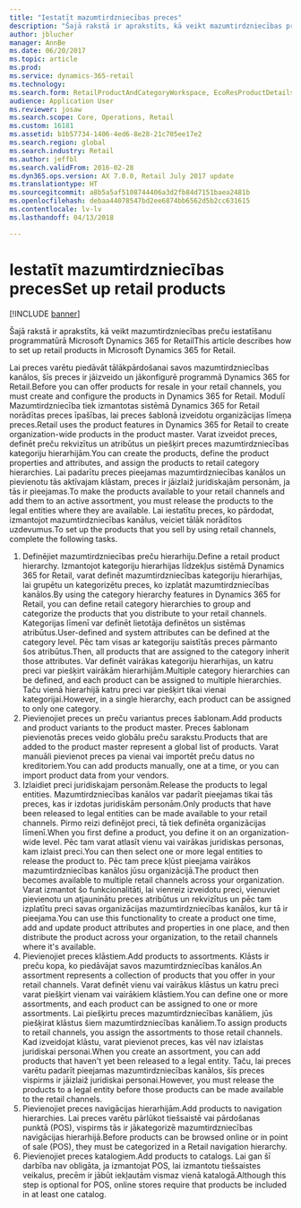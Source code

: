 ```yaml
---
title: "Iestatīt mazumtirdzniecības preces"
description: "Šajā rakstā ir aprakstīts, kā veikt mazumtirdzniecības preču iestatīšanu programmatūrā Microsoft Dynamics 365 for Retail"
author: jblucher
manager: AnnBe
ms.date: 06/20/2017
ms.topic: article
ms.prod: 
ms.service: dynamics-365-retail
ms.technology: 
ms.search.form: RetailProductAndCategoryWorkspace, EcoResProductDetails
audience: Application User
ms.reviewer: josaw
ms.search.scope: Core, Operations, Retail
ms.custom: 16181
ms.assetid: b1b57734-1406-4ed6-8e28-21c705ee17e2
ms.search.region: global
ms.search.industry: Retail
ms.author: jeffbl
ms.search.validFrom: 2016-02-28
ms.dyn365.ops.version: AX 7.0.0, Retail July 2017 update
ms.translationtype: HT
ms.sourcegitcommit: a8b5a5af5108744406a3d2fb84d7151baea2481b
ms.openlocfilehash: debaa44078547bd2ee6874bb6562d5b2cc631615
ms.contentlocale: lv-lv
ms.lasthandoff: 04/13/2018

---
```


# <a name="set-up-retail-products"></a><span data-ttu-id="dd552-103">Iestatīt mazumtirdzniecības preces</span><span class="sxs-lookup"><span data-stu-id="dd552-103">Set up retail products</span></span>

[!INCLUDE [banner](includes/banner.md)]

<span data-ttu-id="dd552-104">Šajā rakstā ir aprakstīts, kā veikt mazumtirdzniecības preču iestatīšanu programmatūrā Microsoft Dynamics 365 for Retail</span><span class="sxs-lookup"><span data-stu-id="dd552-104">This article describes how to set up retail products in Microsoft Dynamics 365 for Retail.</span></span>

<span data-ttu-id="dd552-105">Lai preces varētu piedāvāt tālākpārdošanai savos mazumtirdzniecības kanālos, šīs preces ir jāizveido un jākonfigurē programmā Dynamics 365 for Retail.</span><span class="sxs-lookup"><span data-stu-id="dd552-105">Before you can offer products for resale in your retail channels, you must create and configure the products in Dynamics 365 for Retail.</span></span> <span data-ttu-id="dd552-106">Modulī Mazumtirdzniecība tiek izmantotas sistēmā Dynamics 365 for Retail norādītas preces īpašības, lai preces šablonā izveidotu organizācijas līmeņa preces.</span><span class="sxs-lookup"><span data-stu-id="dd552-106">Retail uses the product features in Dynamics 365 for Retail to create organization-wide products in the product master.</span></span> <span data-ttu-id="dd552-107">Varat izveidot preces, definēt preču rekvizītus un atribūtus un piešķirt preces mazumtirdzniecības kategoriju hierarhijām.</span><span class="sxs-lookup"><span data-stu-id="dd552-107">You can create the products, define the product properties and attributes, and assign the products to retail category hierarchies.</span></span> <span data-ttu-id="dd552-108">Lai padarītu preces pieejamas mazumtirdzniecības kanālos un pievienotu tās aktīvajam klāstam, preces ir jāizlaiž juridiskajām personām, ja tās ir pieejamas.</span><span class="sxs-lookup"><span data-stu-id="dd552-108">To make the products available to your retail channels and add them to an active assortment, you must release the products to the legal entities where they are available.</span></span> <span data-ttu-id="dd552-109">Lai iestatītu preces, ko pārdodat, izmantojot mazumtirdzniecības kanālus, veiciet tālāk norādītos uzdevumus.</span><span class="sxs-lookup"><span data-stu-id="dd552-109">To set up the products that you sell by using retail channels, complete the following tasks.</span></span>

1.  <span data-ttu-id="dd552-110">Definējiet mazumtirdzniecības preču hierarhiju.</span><span class="sxs-lookup"><span data-stu-id="dd552-110">Define a retail product hierarchy.</span></span> <span data-ttu-id="dd552-111">Izmantojot kategoriju hierarhijas līdzekļus sistēmā Dynamics 365 for Retail, varat definēt mazumtirdzniecības kategoriju hierarhijas, lai grupētu un kategorizētu preces, ko izplatāt mazumtirdzniecības kanālos.</span><span class="sxs-lookup"><span data-stu-id="dd552-111">By using the category hierarchy features in Dynamics 365 for Retail, you can define retail category hierarchies to group and categorize the products that you distribute to your retail channels.</span></span> <span data-ttu-id="dd552-112">Kategorijas līmenī var definēt lietotāja definētos un sistēmas atribūtus.</span><span class="sxs-lookup"><span data-stu-id="dd552-112">User-defined and system attributes can be defined at the category level.</span></span> <span data-ttu-id="dd552-113">Pēc tam visas ar kategoriju saistītās preces pārmanto šos atribūtus.</span><span class="sxs-lookup"><span data-stu-id="dd552-113">Then, all products that are assigned to the category inherit those attributes.</span></span> <span data-ttu-id="dd552-114">Var definēt vairākas kategoriju hierarhijas, un katru preci var piešķirt vairākām hierarhijām.</span><span class="sxs-lookup"><span data-stu-id="dd552-114">Multiple category hierarchies can be defined, and each product can be assigned to multiple hierarchies.</span></span> <span data-ttu-id="dd552-115">Taču vienā hierarhijā katru preci var piešķirt tikai vienai kategorijai.</span><span class="sxs-lookup"><span data-stu-id="dd552-115">However, in a single hierarchy, each product can be assigned to only one category.</span></span>
2.  <span data-ttu-id="dd552-116">Pievienojiet preces un preču variantus preces šablonam.</span><span class="sxs-lookup"><span data-stu-id="dd552-116">Add products and product variants to the product master.</span></span> <span data-ttu-id="dd552-117">Preces šablonam pievienotās preces veido globālu preču sarakstu.</span><span class="sxs-lookup"><span data-stu-id="dd552-117">Products that are added to the product master represent a global list of products.</span></span> <span data-ttu-id="dd552-118">Varat manuāli pievienot preces pa vienai vai importēt preču datus no kreditoriem.</span><span class="sxs-lookup"><span data-stu-id="dd552-118">You can add products manually, one at a time, or you can import product data from your vendors.</span></span>
3.  <span data-ttu-id="dd552-119">Izlaidiet preci juridiskajam personām.</span><span class="sxs-lookup"><span data-stu-id="dd552-119">Release the products to legal entities.</span></span> <span data-ttu-id="dd552-120">Mazumtirdzniecības kanālos var padarīt pieejamas tikai tās preces, kas ir izdotas juridiskām personām.</span><span class="sxs-lookup"><span data-stu-id="dd552-120">Only products that have been released to legal entities can be made available to your retail channels.</span></span> <span data-ttu-id="dd552-121">Pirmo reizi definējot preci, tā tiek definēta organizācijas līmenī.</span><span class="sxs-lookup"><span data-stu-id="dd552-121">When you first define a product, you define it on an organization-wide level.</span></span> <span data-ttu-id="dd552-122">Pēc tam varat atlasīt vienu vai vairākas juridiskas personas, kam izlaist preci.</span><span class="sxs-lookup"><span data-stu-id="dd552-122">You can then select one or more legal entities to release the product to.</span></span> <span data-ttu-id="dd552-123">Pēc tam prece kļūst pieejama vairākos mazumtirdzniecības kanālos jūsu organizācijā.</span><span class="sxs-lookup"><span data-stu-id="dd552-123">The product then becomes available to multiple retail channels across your organization.</span></span> <span data-ttu-id="dd552-124">Varat izmantot šo funkcionalitāti, lai vienreiz izveidotu preci, vienuviet pievienotu un atjauninātu preces atribūtus un rekvizītus un pēc tam izplatītu preci savas organizācijas mazumtirdzniecības kanālos, kur tā ir pieejama.</span><span class="sxs-lookup"><span data-stu-id="dd552-124">You can use this functionality to create a product one time, add and update product attributes and properties in one place, and then distribute the product across your organization, to the retail channels where it's available.</span></span>
4.  <span data-ttu-id="dd552-125">Pievienojiet preces klāstiem.</span><span class="sxs-lookup"><span data-stu-id="dd552-125">Add products to assortments.</span></span> <span data-ttu-id="dd552-126">Klāsts ir preču kopa, ko piedāvājat savos mazumtirdzniecības kanālos.</span><span class="sxs-lookup"><span data-stu-id="dd552-126">An assortment represents a collection of products that you offer in your retail channels.</span></span> <span data-ttu-id="dd552-127">Varat definēt vienu vai vairākus klāstus un katru preci varat piešķirt vienam vai vairākiem klāstiem.</span><span class="sxs-lookup"><span data-stu-id="dd552-127">You can define one or more assortments, and each product can be assigned to one or more assortments.</span></span> <span data-ttu-id="dd552-128">Lai piešķirtu preces mazumtirdzniecības kanāliem, jūs piešķirat klāstus šiem mazumtirdzniecības kanāliem.</span><span class="sxs-lookup"><span data-stu-id="dd552-128">To assign products to retail channels, you assign the assortments to those retail channels.</span></span> <span data-ttu-id="dd552-129">Kad izveidojat klāstu, varat pievienot preces, kas vēl nav izlaistas juridiskai personai.</span><span class="sxs-lookup"><span data-stu-id="dd552-129">When you create an assortment, you can add products that haven't yet been released to a legal entity.</span></span> <span data-ttu-id="dd552-130">Taču, lai preces varētu padarīt pieejamas mazumtirdzniecības kanālos, šīs preces vispirms ir jāizlaiž juridiskai personai.</span><span class="sxs-lookup"><span data-stu-id="dd552-130">However, you must release the products to a legal entity before those products can be made available to the retail channels.</span></span>
5.  <span data-ttu-id="dd552-131">Pievienojiet preces navigācijas hierarhijām.</span><span class="sxs-lookup"><span data-stu-id="dd552-131">Add products to navigation hierarchies.</span></span> <span data-ttu-id="dd552-132">Lai preces varētu pārlūkot tiešsaistē vai pārdošanas punktā (POS), vispirms tās ir jākategorizē mazumtirdzniecības navigācijas hierarhijā.</span><span class="sxs-lookup"><span data-stu-id="dd552-132">Before products can be browsed online or in point of sale (POS), they must be categorized in a Retail navigation hierarchy.</span></span>
6.  <span data-ttu-id="dd552-133">Pievienojiet preces katalogiem.</span><span class="sxs-lookup"><span data-stu-id="dd552-133">Add products to catalogs.</span></span> <span data-ttu-id="dd552-134">Lai gan šī darbība nav obligāta, ja izmantojat POS, lai izmantotu tiešsaistes veikalus, precēm ir jābūt iekļautām vismaz vienā katalogā.</span><span class="sxs-lookup"><span data-stu-id="dd552-134">Although this step is optional for POS, online stores require that products be included in at least one catalog.</span></span>





